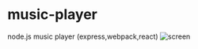 # music-player
node.js music player (express,webpack,react)
![screen](https://i.gyazo.com/98bf63c34fff638b578cbb6a10d80d7a.png)
